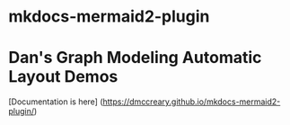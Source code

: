 # mkdocs-mermaid2-plugin

# Dan's Graph Modeling Automatic Layout Demos

[Documentation is here]
(https://dmccreary.github.io/mkdocs-mermaid2-plugin/)